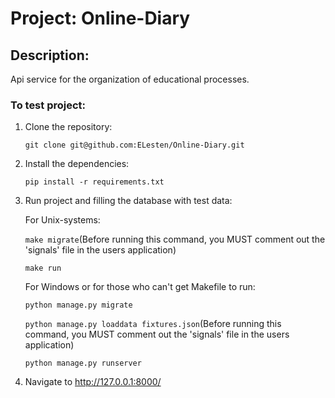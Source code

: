 # Project: Online-Diary
## Description:
Api service for the organization of educational processes.
### To test project:

1. Clone the repository:

   `git clone git@github.com:ELesten/Online-Diary.git`

2. Install the dependencies:

   `pip install -r requirements.txt`

3. Run project and filling the database with test data:

   For Unix-systems:
   
   `make migrate`(Before running this command, you MUST comment out the 'signals' file in the users application)
   
   `make run`
   
   For Windows or for those who can't get Makefile to run:
    
    `python manage.py migrate`
    
    `python manage.py loaddata fixtures.json`(Before running this command, you MUST comment out the 'signals' file in the users application)
    
    `python manage.py runserver`
    
4. Navigate to http://127.0.0.1:8000/
